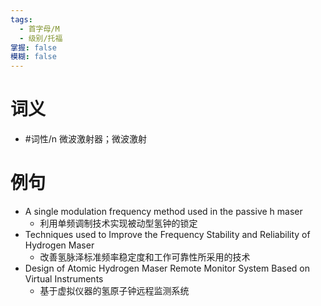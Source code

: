 ```yaml
---
tags:
  - 首字母/M
  - 级别/托福
掌握: false
模糊: false
---
```

# 词义
- #词性/n  微波激射器；微波激射
# 例句
- A single modulation frequency method used in the passive h maser
	- 利用单频调制技术实现被动型氢钟的锁定
- Techniques used to Improve the Frequency Stability and Reliability of Hydrogen Maser
	- 改善氢脉泽标准频率稳定度和工作可靠性所采用的技术
- Design of Atomic Hydrogen Maser Remote Monitor System Based on Virtual Instruments
	- 基于虚拟仪器的氢原子钟远程监测系统
